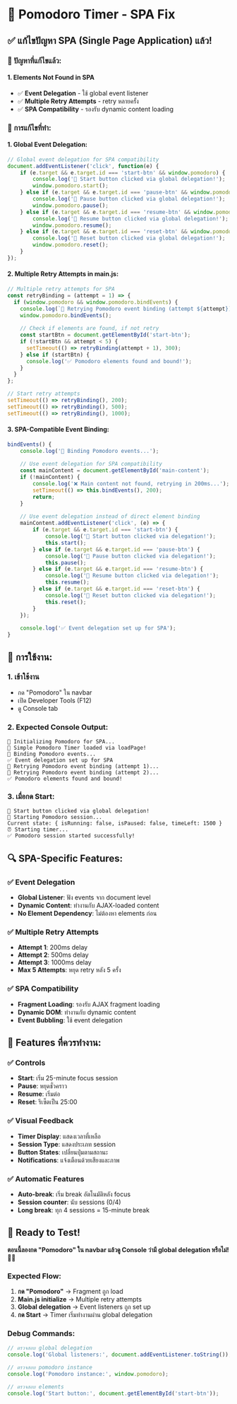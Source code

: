 # 🍅 Pomodoro Timer - SPA Fix

## ✅ **แก้ไขปัญหา SPA (Single Page Application) แล้ว!**

### 🎯 **ปัญหาที่แก้ไขแล้ว:**

#### **1. Elements Not Found in SPA**
- ✅ **Event Delegation** - ใช้ global event listener
- ✅ **Multiple Retry Attempts** - retry หลายครั้ง
- ✅ **SPA Compatibility** - รองรับ dynamic content loading

### 🔧 **การแก้ไขที่ทำ:**

#### **1. Global Event Delegation:**
```javascript
// Global event delegation for SPA compatibility
document.addEventListener('click', function(e) {
    if (e.target && e.target.id === 'start-btn' && window.pomodoro) {
        console.log('🎯 Start button clicked via global delegation!');
        window.pomodoro.start();
    } else if (e.target && e.target.id === 'pause-btn' && window.pomodoro) {
        console.log('🎯 Pause button clicked via global delegation!');
        window.pomodoro.pause();
    } else if (e.target && e.target.id === 'resume-btn' && window.pomodoro) {
        console.log('🎯 Resume button clicked via global delegation!');
        window.pomodoro.resume();
    } else if (e.target && e.target.id === 'reset-btn' && window.pomodoro) {
        console.log('🎯 Reset button clicked via global delegation!');
        window.pomodoro.reset();
    }
});
```

#### **2. Multiple Retry Attempts in main.js:**
```javascript
// Multiple retry attempts for SPA
const retryBinding = (attempt = 1) => {
  if (window.pomodoro && window.pomodoro.bindEvents) {
    console.log(`🔄 Retrying Pomodoro event binding (attempt ${attempt})...`);
    window.pomodoro.bindEvents();
    
    // Check if elements are found, if not retry
    const startBtn = document.getElementById('start-btn');
    if (!startBtn && attempt < 5) {
      setTimeout(() => retryBinding(attempt + 1), 300);
    } else if (startBtn) {
      console.log('✅ Pomodoro elements found and bound!');
    }
  }
};

// Start retry attempts
setTimeout(() => retryBinding(), 200);
setTimeout(() => retryBinding(), 500);
setTimeout(() => retryBinding(), 1000);
```

#### **3. SPA-Compatible Event Binding:**
```javascript
bindEvents() {
    console.log('🔗 Binding Pomodoro events...');
    
    // Use event delegation for SPA compatibility
    const mainContent = document.getElementById('main-content');
    if (!mainContent) {
        console.log('❌ Main content not found, retrying in 200ms...');
        setTimeout(() => this.bindEvents(), 200);
        return;
    }
    
    // Use event delegation instead of direct element binding
    mainContent.addEventListener('click', (e) => {
        if (e.target && e.target.id === 'start-btn') {
            console.log('🎯 Start button clicked via delegation!');
            this.start();
        } else if (e.target && e.target.id === 'pause-btn') {
            console.log('🎯 Pause button clicked via delegation!');
            this.pause();
        } else if (e.target && e.target.id === 'resume-btn') {
            console.log('🎯 Resume button clicked via delegation!');
            this.resume();
        } else if (e.target && e.target.id === 'reset-btn') {
            console.log('🎯 Reset button clicked via delegation!');
            this.reset();
        }
    });
    
    console.log('✅ Event delegation set up for SPA');
}
```

## 🚀 **การใช้งาน:**

### **1. เข้าใช้งาน**
- กด "Pomodoro" ใน navbar
- เปิด Developer Tools (F12)
- ดู Console tab

### **2. Expected Console Output:**
```
🍅 Initializing Pomodoro for SPA...
🍅 Simple Pomodoro Timer loaded via loadPage!
🔗 Binding Pomodoro events...
✅ Event delegation set up for SPA
🔄 Retrying Pomodoro event binding (attempt 1)...
🔄 Retrying Pomodoro event binding (attempt 2)...
✅ Pomodoro elements found and bound!
```

### **3. เมื่อกด Start:**
```
🎯 Start button clicked via global delegation!
🚀 Starting Pomodoro session...
Current state: { isRunning: false, isPaused: false, timeLeft: 1500 }
⏰ Starting timer...
✅ Pomodoro session started successfully!
```

## 🔍 **SPA-Specific Features:**

### **✅ Event Delegation**
- **Global Listener**: ฟัง events จาก document level
- **Dynamic Content**: ทำงานกับ AJAX-loaded content
- **No Element Dependency**: ไม่ต้องหา elements ก่อน

### **✅ Multiple Retry Attempts**
- **Attempt 1**: 200ms delay
- **Attempt 2**: 500ms delay  
- **Attempt 3**: 1000ms delay
- **Max 5 Attempts**: หยุด retry หลัง 5 ครั้ง

### **✅ SPA Compatibility**
- **Fragment Loading**: รองรับ AJAX fragment loading
- **Dynamic DOM**: ทำงานกับ dynamic content
- **Event Bubbling**: ใช้ event delegation

## 🎉 **Features ที่ควรทำงาน:**

### **✅ Controls**
- **Start**: เริ่ม 25-minute focus session
- **Pause**: หยุดชั่วคราว
- **Resume**: เริ่มต่อ
- **Reset**: รีเซ็ตเป็น 25:00

### **✅ Visual Feedback**
- **Timer Display**: แสดงเวลาที่เหลือ
- **Session Type**: แสดงประเภท session
- **Button States**: เปลี่ยนปุ่มตามสถานะ
- **Notifications**: แจ้งเตือนด้วยเสียงและภาพ

### **✅ Automatic Features**
- **Auto-break**: เริ่ม break อัตโนมัติหลัง focus
- **Session counter**: นับ sessions (0/4)
- **Long break**: ทุก 4 sessions = 15-minute break

## 🚀 **Ready to Test!**

**ตอนนี้ลองกด "Pomodoro" ใน navbar แล้วดู Console ว่ามี global delegation หรือไม่!** 🍅✨

### **Expected Flow:**
1. **กด "Pomodoro"** → Fragment ถูก load
2. **Main.js initialize** → Multiple retry attempts
3. **Global delegation** → Event listeners ถูก set up
4. **กด Start** → Timer เริ่มทำงานผ่าน global delegation

### **Debug Commands:**
```javascript
// ตรวจสอบ global delegation
console.log('Global listeners:', document.addEventListener.toString());

// ตรวจสอบ pomodoro instance
console.log('Pomodoro instance:', window.pomodoro);

// ตรวจสอบ elements
console.log('Start button:', document.getElementById('start-btn'));
```
